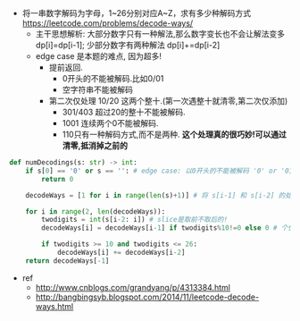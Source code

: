 
- 将一串数字解码为字母，1~26分别对应A~Z，求有多少种解码方式 https://leetcode.com/problems/decode-ways/
  - 主干思想解析: 大部分数字只有一种解法,那么数字变长也不会让解法变多 dp[i]=dp[i-1]; 少部分数字有两种解法 dp[i]+=dp[i-2]
  - edge case 是本题的难点, 因为超多!
    - 提前返回.
      - 0开头的不能被解码.比如0/01
      - 空字符串不能被解码
    - 第二次仅处理 10/20 这两个整十.(第一次遇整十就清零,第二次仅添加)
      - 301/403 超过20的整十不能被解码.
      - 1001 连续两个0不能被解码.
      - 110只有一种解码方式,而不是两种. **这个处理真的很巧妙!可以通过清零,抵消掉之前的**


```py
def numDecodings(s: str) -> int:
    if s[0] == '0' or s == '': # edge case: 以0开头的不能被解码 '0' or '01'
        return 0

    decodeWays = [1 for i in range(len(s)+1)] # 将 s[i-1] 和 s[i-2] 的处理结果存放在 dp[i]中, 因此必须要加长一位才能存下所有s

    for i in range(2, len(decodeWays)):
        twodigits = int(s[i-2: i]) # slice是取前不取后的!
        decodeWays[i] = decodeWays[i-1] if twodigits%10!=0 else 0 # 个位为0? 一律清空

        if twodigits >= 10 and twodigits <= 26:
            decodeWays[i] += decodeWays[i-2]
    return decodeWays[-1]
```

- ref
  - http://www.cnblogs.com/grandyang/p/4313384.html
  - http://bangbingsyb.blogspot.com/2014/11/leetcode-decode-ways.html
